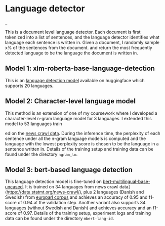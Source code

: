 # Language detector 

_

This is a document level language detector. Each document is first tokenized into a list of sentences, and the language detector identifies what language each sentence is written in. Given a document, I randomly sample x% of the sentences from the document. and return the most frequently detected language to be the language the document is written in. 

## Model 1: xlm-roberta-base-language-detection 
This is an [language detection model](https://huggingface.co/papluca/xlm-roberta-base-language-detection) available on huggingface which supports 20 languages. 

## Model 2: Character-level language model 
This method is an extension of one of my coursework where I developed a character-level n-gram language model for 3 languages. I extended this model to 53 languages train

ed on the [news crawl data](https://data.statmt.org/news-crawl/). 
During the inference time, the perplexity of each sentence under all the n-gram language models is computed and the language with the lowest perplexity score is chosen to be the language in a sentence written in. Details of the training setup and training data can be found under the directory ```ngram_lm```. 

## Model 3: bert-based language detection 
This language detection model is fine-tuned on [bert-multilingual-base-uncased](https://huggingface.co/bert-base-multilingual-uncased). It is trained on 34 languages from news crawl data](https://data.statmt.org/news-crawl/), plus 2 languages (Danish and Swedish) from [europarl corpus](https://www.statmt.org/europarl/) and achieves an accuracy of 0.95 and f1-score of 0.94 at the validation step. Another variant also supports 34 languages (without Swedish and Danish) and achieves accuracy and an f1-score of 0.97. 
Details of the training setup, experiment logs and training data can be found under the directory ```mbert-lang-id```.

